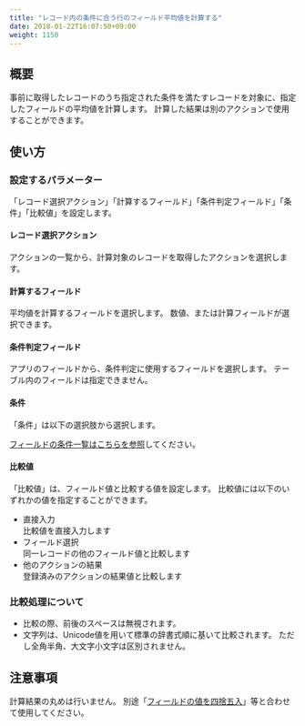 ```yaml
---
title: "レコード内の条件に合う行のフィールド平均値を計算する"
date: 2018-01-22T16:07:50+09:00
weight: 1150
---
```


## 概要

事前に取得したレコードのうち指定された条件を満たすレコードを対象に、指定したフィールドの平均値を計算します。
計算した結果は別のアクションで使用することができます。

## 使い方

### 設定するパラメーター

「レコード選択アクション」「計算するフィールド」「条件判定フィールド」「条件」「比較値」を設定します。

#### レコード選択アクション

アクションの一覧から、計算対象のレコードを取得したアクションを選択します。

#### 計算するフィールド

平均値を計算するフィールドを選択します。
数値、または計算フィールドが選択できます。

#### 条件判定フィールド

アプリのフィールドから、条件判定に使用するフィールドを選択します。
テーブル内のフィールドは指定できません。

#### 条件

「条件」は以下の選択肢から選択します。

<a href="https://support.gusuku.io/ja-JP/support/solutions/articles/36000045806" target="_blank">フィールドの条件一覧はこちらを参照</a>してください。


#### 比較値
「比較値」は、フィールド値と比較する値を設定します。
比較値には以下のいずれかの値を指定することができます。

- 直接入力  
比較値を直接入力します
- フィールド選択  
同一レコードの他のフィールド値と比較します
- 他のアクションの結果  
登録済みのアクションの結果値と比較します

### 比較処理について
 - 比較の際、前後のスペースは無視されます。
 - 文字列は、Unicode値を用いて標準の辞書式順に基いて比較されます。
 ただし全角半角、大文字小文字は区別されません。

## 注意事項
計算結果の丸めは行いません。
別途「[フィールドの値を四捨五入](../../field/round4d5u_field)」等と合わせて使用してください。
